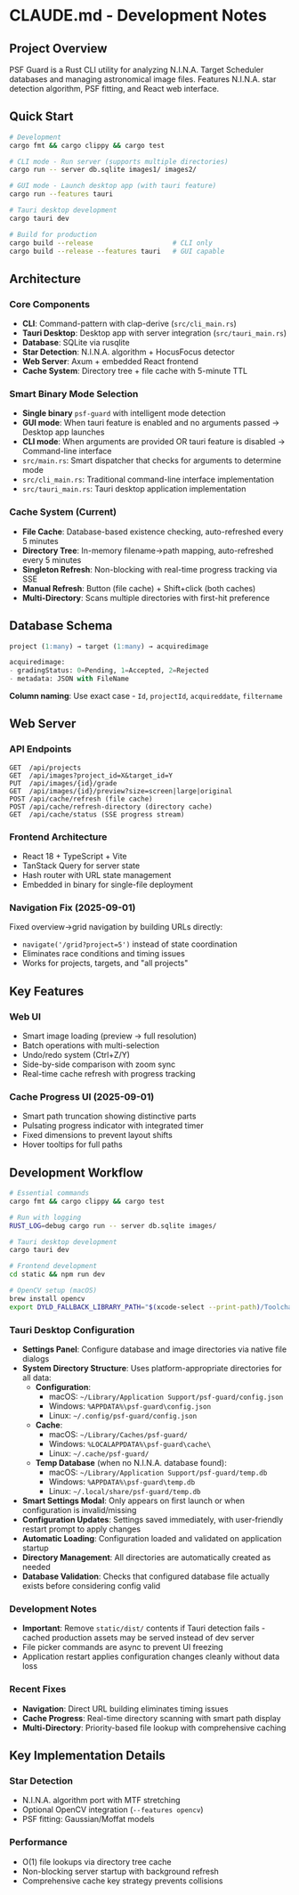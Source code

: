 # CLAUDE.md - Development Notes

## Project Overview

PSF Guard is a Rust CLI utility for analyzing N.I.N.A. Target Scheduler databases and managing astronomical image files. Features N.I.N.A. star detection algorithm, PSF fitting, and React web interface.

## Quick Start

```bash
# Development
cargo fmt && cargo clippy && cargo test

# CLI mode - Run server (supports multiple directories)
cargo run -- server db.sqlite images1/ images2/

# GUI mode - Launch desktop app (with tauri feature)
cargo run --features tauri

# Tauri desktop development
cargo tauri dev

# Build for production
cargo build --release                    # CLI only
cargo build --release --features tauri   # GUI capable
```

## Architecture

### Core Components
- **CLI**: Command-pattern with clap-derive (`src/cli_main.rs`)
- **Tauri Desktop**: Desktop app with server integration (`src/tauri_main.rs`)
- **Database**: SQLite via rusqlite
- **Star Detection**: N.I.N.A. algorithm + HocusFocus detector
- **Web Server**: Axum + embedded React frontend
- **Cache System**: Directory tree + file cache with 5-minute TTL

### Smart Binary Mode Selection
- **Single binary** `psf-guard` with intelligent mode detection
- **GUI mode**: When tauri feature is enabled and no arguments passed → Desktop app launches
- **CLI mode**: When arguments are provided OR tauri feature is disabled → Command-line interface
- `src/main.rs`: Smart dispatcher that checks for arguments to determine mode
- `src/cli_main.rs`: Traditional command-line interface implementation
- `src/tauri_main.rs`: Tauri desktop application implementation

### Cache System (Current)
- **File Cache**: Database-based existence checking, auto-refreshed every 5 minutes
- **Directory Tree**: In-memory filename→path mapping, auto-refreshed every 5 minutes
- **Singleton Refresh**: Non-blocking with real-time progress tracking via SSE
- **Manual Refresh**: Button (file cache) + Shift+click (both caches)
- **Multi-Directory**: Scans multiple directories with first-hit preference

## Database Schema

```sql
project (1:many) → target (1:many) → acquiredimage

acquiredimage:
- gradingStatus: 0=Pending, 1=Accepted, 2=Rejected
- metadata: JSON with FileName
```

**Column naming**: Use exact case - `Id`, `projectId`, `acquireddate`, `filtername`

## Web Server

### API Endpoints
```
GET  /api/projects
GET  /api/images?project_id=X&target_id=Y
PUT  /api/images/{id}/grade
GET  /api/images/{id}/preview?size=screen|large|original
POST /api/cache/refresh (file cache)
POST /api/cache/refresh-directory (directory cache)
GET  /api/cache/status (SSE progress stream)
```

### Frontend Architecture
- React 18 + TypeScript + Vite
- TanStack Query for server state
- Hash router with URL state management
- Embedded in binary for single-file deployment

### Navigation Fix (2025-09-01)
Fixed overview→grid navigation by building URLs directly:
- `navigate('/grid?project=5')` instead of state coordination
- Eliminates race conditions and timing issues
- Works for projects, targets, and "all projects"

## Key Features

### Web UI
- Smart image loading (preview → full resolution)
- Batch operations with multi-selection
- Undo/redo system (Ctrl+Z/Y)  
- Side-by-side comparison with zoom sync
- Real-time cache refresh with progress tracking

### Cache Progress UI (2025-09-01)
- Smart path truncation showing distinctive parts
- Pulsating progress indicator with integrated timer
- Fixed dimensions to prevent layout shifts
- Hover tooltips for full paths

## Development Workflow

```bash
# Essential commands
cargo fmt && cargo clippy && cargo test

# Run with logging
RUST_LOG=debug cargo run -- server db.sqlite images/

# Tauri desktop development
cargo tauri dev

# Frontend development  
cd static && npm run dev

# OpenCV setup (macOS)
brew install opencv
export DYLD_FALLBACK_LIBRARY_PATH="$(xcode-select --print-path)/Toolchains/XcodeDefault.xctoolchain/usr/lib/"
```

### Tauri Desktop Configuration
- **Settings Panel**: Configure database and image directories via native file dialogs
- **System Directory Structure**: Uses platform-appropriate directories for all data:
  - **Configuration**: 
    - macOS: `~/Library/Application Support/psf-guard/config.json`
    - Windows: `%APPDATA%\psf-guard\config.json`
    - Linux: `~/.config/psf-guard/config.json`
  - **Cache**: 
    - macOS: `~/Library/Caches/psf-guard/`
    - Windows: `%LOCALAPPDATA%\psf-guard\cache\`
    - Linux: `~/.cache/psf-guard/`
  - **Temp Database** (when no N.I.N.A. database found):
    - macOS: `~/Library/Application Support/psf-guard/temp.db`
    - Windows: `%APPDATA%\psf-guard\temp.db`
    - Linux: `~/.local/share/psf-guard/temp.db`
- **Smart Settings Modal**: Only appears on first launch or when configuration is invalid/missing
- **Configuration Updates**: Settings saved immediately, with user-friendly restart prompt to apply changes  
- **Automatic Loading**: Configuration loaded and validated on application startup
- **Directory Management**: All directories are automatically created as needed
- **Database Validation**: Checks that configured database file actually exists before considering config valid

### Development Notes
- **Important**: Remove `static/dist/` contents if Tauri detection fails - cached production assets may be served instead of dev server
- File picker commands are async to prevent UI freezing
- Application restart applies configuration changes cleanly without data loss

### Recent Fixes
- **Navigation**: Direct URL building eliminates timing issues
- **Cache Progress**: Real-time directory scanning with smart path display
- **Multi-Directory**: Priority-based file lookup with comprehensive caching

## Key Implementation Details

### Star Detection
- N.I.N.A. algorithm port with MTF stretching
- Optional OpenCV integration (`--features opencv`)
- PSF fitting: Gaussian/Moffat models

### Performance
- O(1) file lookups via directory tree cache
- Non-blocking server startup with background refresh
- Comprehensive cache key strategy prevents collisions